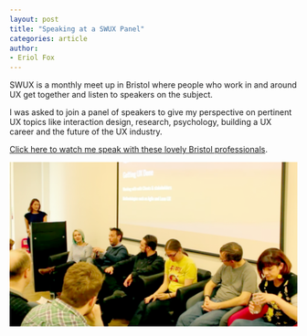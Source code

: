 ```yaml
---
layout: post
title: "Speaking at a SWUX Panel"
categories: article
author:
- Eriol Fox
---
```


SWUX is a monthly meet up in Bristol where people who work in and around UX get together and listen to speakers on the subject.

I was asked to join a panel of speakers to give my perspective on pertinent UX topics like interaction design, research, psychology, building a UX career and the future of the UX industry.

[Click here to watch me speak with these lovely Bristol professionals](https://www.youtube.com/watch?v=5A4wWd8c88M).


![Speaking at SWUX panel](https://github.com/Erioldoesdesign/erioldoesdesign.github.io/blob/master/images/SWUX.png?raw=true)